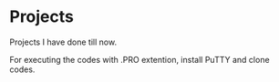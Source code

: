 # Projects
Projects I have done till now.

For executing the codes with .PRO extention, install PuTTY and clone codes.
